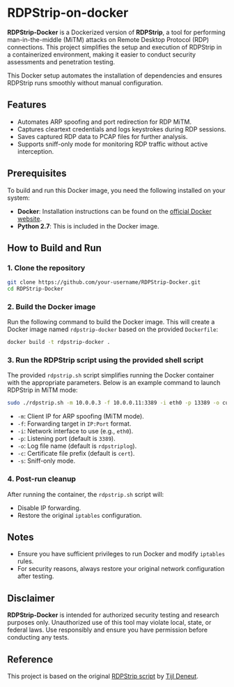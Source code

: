 # RDPStrip-on-docker

**RDPStrip-Docker** is a Dockerized version of **RDPStrip**, a tool for performing man-in-the-middle (MiTM) attacks on Remote Desktop Protocol (RDP) connections. This project simplifies the setup and execution of RDPStrip in a containerized environment, making it easier to conduct security assessments and penetration testing.

This Docker setup automates the installation of dependencies and ensures RDPStrip runs smoothly without manual configuration.

## Features

- Automates ARP spoofing and port redirection for RDP MiTM.
- Captures cleartext credentials and logs keystrokes during RDP sessions.
- Saves captured RDP data to PCAP files for further analysis.
- Supports sniff-only mode for monitoring RDP traffic without active interception.

## Prerequisites

To build and run this Docker image, you need the following installed on your system:

- **Docker**: Installation instructions can be found on the [official Docker website](https://docs.docker.com/get-docker/).
- **Python 2.7**: This is included in the Docker image.

## How to Build and Run

### 1. Clone the repository

```bash
git clone https://github.com/your-username/RDPStrip-Docker.git
cd RDPStrip-Docker
```

### 2. Build the Docker image

Run the following command to build the Docker image. This will create a Docker image named `rdpstrip-docker` based on the provided `Dockerfile`:

```bash
docker build -t rdpstrip-docker .
```

### 3. Run the RDPStrip script using the provided shell script

The provided `rdpstrip.sh` script simplifies running the Docker container with the appropriate parameters. Below is an example command to launch RDPStrip in MiTM mode:

```bash
sudo ./rdpstrip.sh -m 10.0.0.3 -f 10.0.0.11:3389 -i eth0 -p 13389 -o customlog -c mycert -s
```

- `-m`: Client IP for ARP spoofing (MiTM mode).
- `-f`: Forwarding target in `IP:Port` format.
- `-i`: Network interface to use (e.g., `eth0`).
- `-p`: Listening port (default is `3389`).
- `-o`: Log file name (default is `rdpstriplog`).
- `-c`: Certificate file prefix (default is `cert`).
- `-s`: Sniff-only mode.

### 4. Post-run cleanup

After running the container, the `rdpstrip.sh` script will:

- Disable IP forwarding.
- Restore the original `iptables` configuration.

## Notes

- Ensure you have sufficient privileges to run Docker and modify `iptables` rules.
- For security reasons, always restore your original network configuration after testing.

## Disclaimer

**RDPStrip-Docker** is intended for authorized security testing and research purposes only. Unauthorized use of this tool may violate local, state, or federal laws. Use responsibly and ensure you have permission before conducting any tests.

## Reference

This project is based on the original [RDPStrip script](https://github.com/tijldeneut/Security) by [Tijl Deneut](https://github.com/tijldeneut).

